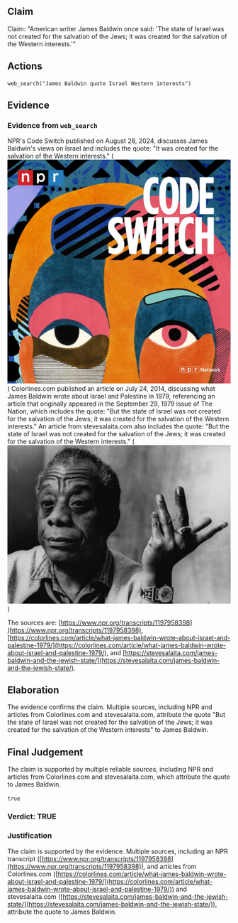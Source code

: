## Claim
Claim: "American writer James Baldwin once said: 'The state of Israel was not created for the salvation of the Jews; it was created for the salvation of the Western interests.'"

## Actions
```
web_search("James Baldwin quote Israel Western interests")
```

## Evidence
### Evidence from `web_search`
NPR's Code Switch published on August 28, 2024, discusses James Baldwin's views on Israel and includes the quote: "It was created for the salvation of the Western interests." (![image 1603](media/2025-07-20_10-38-1753007895-738079.jpg)) Colorlines.com published an article on July 24, 2014, discussing what James Baldwin wrote about Israel and Palestine in 1979, referencing an article that originally appeared in the September 29, 1979 issue of The Nation, which includes the quote: "But the state of Israel was not created for the salvation of the Jews; it was created for the salvation of the Western interests." An article from stevesalaita.com also includes the quote: "But the state of Israel was not created for the salvation of the Jews; it was created for the salvation of the Western interests." (![image 1606](media/2025-07-20_10-38-1753007907-553956.jpg))

The sources are: [https://www.npr.org/transcripts/1197958398](https://www.npr.org/transcripts/1197958398), [https://colorlines.com/article/what-james-baldwin-wrote-about-israel-and-palestine-1979/](https://colorlines.com/article/what-james-baldwin-wrote-about-israel-and-palestine-1979/), and [https://stevesalaita.com/james-baldwin-and-the-jewish-state/](https://stevesalaita.com/james-baldwin-and-the-jewish-state/).


## Elaboration
The evidence confirms the claim. Multiple sources, including NPR and articles from Colorlines.com and stevesalaita.com, attribute the quote "But the state of Israel was not created for the salvation of the Jews; it was created for the salvation of the Western interests" to James Baldwin.


## Final Judgement
The claim is supported by multiple reliable sources, including NPR and articles from Colorlines.com and stevesalaita.com, which attribute the quote to James Baldwin.

`true`


### Verdict: TRUE

### Justification
The claim is supported by the evidence. Multiple sources, including an NPR transcript ([https://www.npr.org/transcripts/1197958398](https://www.npr.org/transcripts/1197958398)), and articles from Colorlines.com ([https://colorlines.com/article/what-james-baldwin-wrote-about-israel-and-palestine-1979/](https://colorlines.com/article/what-james-baldwin-wrote-about-israel-and-palestine-1979/)) and stevesalaita.com ([https://stevesalaita.com/james-baldwin-and-the-jewish-state/](https://stevesalaita.com/james-baldwin-and-the-jewish-state/)), attribute the quote to James Baldwin.
